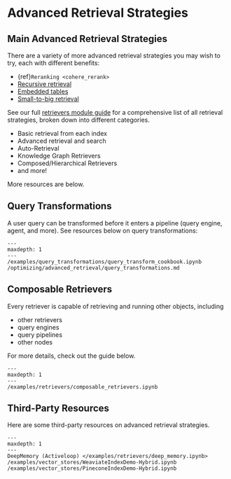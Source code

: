 # Advanced Retrieval Strategies

## Main Advanced Retrieval Strategies

There are a variety of more advanced retrieval strategies you may wish to try, each with different benefits:

- {ref}`Reranking <cohere_rerank>`
- [Recursive retrieval](../../examples/query_engine/pdf_tables/recursive_retriever.ipynb)
- [Embedded tables](../../examples/query_engine/sec_tables/tesla_10q_table.ipynb)
- [Small-to-big retrieval](../../examples/node_postprocessor/MetadataReplacementDemo.ipynb)

See our full [retrievers module guide](../../module_guides/querying/retriever/retrievers.md) for a comprehensive list of all retrieval strategies, broken down into different categories.

- Basic retrieval from each index
- Advanced retrieval and search
- Auto-Retrieval
- Knowledge Graph Retrievers
- Composed/Hierarchical Retrievers
- and more!

More resources are below.

## Query Transformations

A user query can be transformed before it enters a pipeline (query engine, agent, and more). See resources below on query transformations:

```{toctree}
---
maxdepth: 1
---
/examples/query_transformations/query_transform_cookbook.ipynb
/optimizing/advanced_retrieval/query_transformations.md
```

## Composable Retrievers

Every retriever is capable of retrieving and running other objects, including

- other retrievers
- query engines
- query pipelines
- other nodes

For more details, check out the guide below.

```{toctree}
---
maxdepth: 1
---
/examples/retrievers/composable_retrievers.ipynb
```

## Third-Party Resources

Here are some third-party resources on advanced retrieval strategies.

```{toctree}
---
maxdepth: 1
---
DeepMemory (Activeloop) </examples/retrievers/deep_memory.ipynb>
/examples/vector_stores/WeaviateIndexDemo-Hybrid.ipynb
/examples/vector_stores/PineconeIndexDemo-Hybrid.ipynb
```
